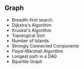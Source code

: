 ## Graph

- Breadth-first search
- Dijkstra's Algorithm
- Kruskal's Algorithm
- Topological Sort
- Number of Islands
- Strongly Connected Components
- Floyd–Warshall Algorithm
- Longest path in a DAG
- Bipartite Graph

